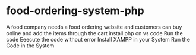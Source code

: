 # food-ordering-system-php
A food company needs a food ordering website and customers can buy online and add the items through the cart
install php on vs code
Run the code
Eeecute the code without error 
Install XAMPP in your System 
Run the Code in the System

